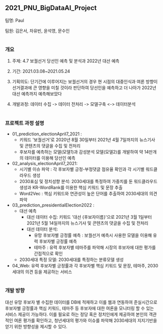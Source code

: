 <h2>2021_PNU_BigDataAI_Project</h2>
팀명: Paul

팀원: 김은서, 차유빈, 윤석영, 문수인
# 

### 개요
1. 주제: 4.7 보궐선거 당선인 예측 및 분석과 2022년 대선 예측

2. 기간: 2021.03.08~2021.05.24

3. 기획의도: 단기간에 이루어지는 보궐선거의 경우 현 시점의 대중인식과 여론 방향이 선거결과에 큰 영향을 미칠 것이라 판단하여 당선인을 예측하고 더 나아가 2022년 대선 예측까지 예측해보았다

4. 개발과정: 데이터 수집 -> 데이터 전처리 -> 모델구축 <-> 데이터분석
# 

### 프로젝트 과정 설명

- 01_prediction_electionApril7_2021 : 
  - 키워드 '보궐선거'로 2020년 8월 30일부터 2021년 4월 7일까지의 뉴스기사 및 콘텐츠의 댓글을 수집 및 전처리 
  - 후보자를 예측하는 모델(모델1)과 감성분석 모델(모델2)를 개발하여 약 14만개의 데이터를 이용해 당선인 예측
- 02_analysis_electionApril7_2021:
  - 시기별 이슈 파악 : 각 후보자별 긍정-부정댓글 점유율 확인과 각 시기별 워드클라우드 생성
  - 2030표심 및 정치성향 분석: 2030세대를 특정하여 가중치를 둔 워드클라우드 생성과 KR-WordRank를 이용한 핵심 키워드 및 문장 추출
  - Word2Vec : 핵심 키워드와 연관성이 높은 단어를 추출하여 2030세대의 의견 파악
- 03_prediction_presidentialElection2022 :
  - 대선 예측
    - 대선 데이터 수집: 키워드 '대선 {후보자이름}'으로 2021년 3월 1일부터 2021년 5월 14일까지의 뉴스기사 및 콘텐츠의 댓글을 수집 및 전처리
    - 대선 데이터 분석:
      - 유망 후보자별 긍정률 예측 : 보궐선거 예측시 사용한 모델을 이용해 유력 후보자별 긍정률 예측
      - 테마주 : 유력 후보자별 테마주를 파악해 시장의 후보자에 대한 평가를 간접적으로 확인
  - 2030세대 특정 모델: 2030세대를 특정하는 분류모델 생성
- 04_Web: 유력 후보자별 긍정률과 각 후보자별 핵심 키워드 및 문장, 테마주, 2030세대의 의견 등을 제공하는 서비스
# 
### 개발 방향
대선 유망 후보자 별 수집한 데이터를 DB에 적재하고 이를 웹과 연동하여 준실시간으로 후보자별 긍정률과 핵심 키워드, 테마주 등 후보자에 대한 여론을 모니터링 할 수 있는 서비스 제공이 가능하다.
이를 필요로 하는 정당 혹은 정치인에게 제공하여 본인의 객관적인 여론 평가를 확인하고, 청년세대의 평가와 이슈를 파악해 2030세대의 지지기반을 얻기 위한 방향성을 제시할 수 있다.
